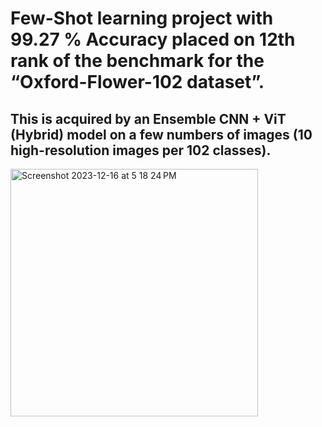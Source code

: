# Few-Shot learning project with 99.27 % Accuracy placed on 12th rank of the benchmark for the “Oxford-Flower-102 dataset”.

## This is acquired by an Ensemble CNN + ViT  (Hybrid) model on a few numbers of images  (10 high-resolution images per 102 classes).



<img width="396" alt="Screenshot 2023-12-16 at 5 18 24 PM" src="https://github.com/arminn84/Machine-Learning/assets/150948007/c8c100f5-e688-4a2a-93c2-714c8face73a">
